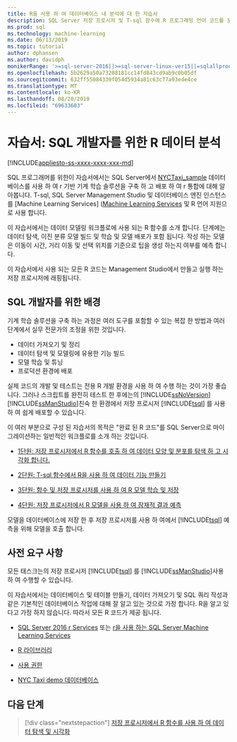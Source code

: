 ```yaml
---
title: R을 사용 하 여 데이터베이스 내 분석에 대 한 자습서
description: SQL Server 저장 프로시저 및 T-sql 함수에 R 프로그래밍 언어 코드를 포함 하는 방법에 대해 알아봅니다.
ms.prod: sql
ms.technology: machine-learning
ms.date: 06/13/2019
ms.topic: tutorial
author: dphansen
ms.author: davidph
monikerRange: '>=sql-server-2016||>=sql-server-linux-ver15||=sqlallproducts-allversions'
ms.openlocfilehash: 5b2629a50a73208181cc14fd843cd9ab9c0b05df
ms.sourcegitcommit: 632ff55084339f054d5934a81c63c77a93ede4ce
ms.translationtype: MT
ms.contentlocale: ko-KR
ms.lasthandoff: 08/20/2019
ms.locfileid: "69633603"
---
```

# <a name="tutorial-r-data-analytics-for-sql-developers"></a>자습서: SQL 개발자를 위한 R 데이터 분석
[!INCLUDE[appliesto-ss-xxxx-xxxx-xxx-md](../../includes/appliesto-ss-xxxx-xxxx-xxx-md.md)]

SQL 프로그래머를 위한이 자습서에서는 SQL Server에서 [NYCTaxi_sample](demo-data-nyctaxi-in-sql.md) 데이터베이스를 사용 하 여 r 기반 기계 학습 솔루션을 구축 하 고 배포 하 여 r 통합에 대해 알아봅니다. T-sql, SQL Server Management Studio 및 데이터베이스 엔진 인스턴스를 [Machine Learning Services] ([Machine Learning Services](../install/sql-machine-learning-services-windows-install.md) 및 R 언어 지원으로 사용 합니다.

이 자습서에서는 데이터 모델링 워크플로에 사용 되는 R 함수를 소개 합니다. 단계에는 데이터 탐색, 이진 분류 모델 빌드 및 학습 및 모델 배포가 포함 됩니다. 작성 하는 모델은 이동이 시간, 거리 이동 및 선택 위치를 기준으로 팁을 생성 하는지 여부를 예측 합니다. 

이 자습서에서 사용 되는 모든 R 코드는 Management Studio에서 만들고 실행 하는 저장 프로시저에 래핑됩니다.

## <a name="background-for-sql-developers"></a>SQL 개발자를 위한 배경

기계 학습 솔루션을 구축 하는 과정은 여러 도구를 포함할 수 있는 복잡 한 방법과 여러 단계에서 실무 전문가의 조정을 위한 것입니다.

+ 데이터 가져오기 및 정리
+ 데이터 탐색 및 모델링에 유용한 기능 빌드
+ 모델 학습 및 튜닝
+ 프로덕션 환경에 배포

실제 코드의 개발 및 테스트는 전용 R 개발 환경을 사용 하 여 수행 하는 것이 가장 좋습니다. 그러나 스크립트를 완전히 테스트 한 후에는의 [!INCLUDE[ssNoVersion](../../includes/ssnoversion-md.md)] [!INCLUDE[ssManStudio](../../includes/ssmanstudio-md.md)]친숙 한 환경에서 저장 프로시저 [!INCLUDE[tsql](../../includes/tsql-md.md)] 를 사용 하 여 쉽게 배포할 수 있습니다.

이 여러 부분으로 구성 된 자습서의 목적은 "완료 된 R 코드"를 SQL Server으로 마이그레이션하는 일반적인 워크플로를 소개 하는 것입니다. 

- [1단원: 저장 프로시저에서 R 함수를 호출 하 여 데이터 모양 및 분포를 탐색 하 고 시각화 합니다.](../tutorials/sqldev-explore-and-visualize-the-data.md)

- [2단원: T-sql 함수에서 R을 사용 하 여 데이터 기능 만들기](sqldev-create-data-features-using-t-sql.md)
  
- [3단원: 함수 및 저장 프로시저를 사용 하 여 R 모델 학습 및 저장](sqldev-train-and-save-a-model-using-t-sql.md)
  
- [4단원: 저장 프로시저에서 R 모델을 사용 하 여 잠재적 결과 예측](../tutorials/sqldev-operationalize-the-model.md)

모델을 데이터베이스에 저장 한 후 저장 프로시저를 사용 하 여에서 [!INCLUDE[tsql](../../includes/tsql-md.md)] 예측을 위해 모델을 호출 합니다.

## <a name="prerequisites"></a>사전 요구 사항

모든 태스크는의 저장 프로시저 [!INCLUDE[tsql](../../includes/tsql-md.md)] 를 [!INCLUDE[ssManStudio](../../includes/ssmanstudio-md.md)]사용 하 여 수행할 수 있습니다.

이 자습서에서는 데이터베이스 및 테이블 만들기, 데이터 가져오기 및 SQL 쿼리 작성과 같은 기본적인 데이터베이스 작업에 대해 잘 알고 있는 것으로 가정 합니다. R을 알고 있다고 가정 하지 않습니다. 따라서 모든 R 코드가 제공 됩니다. 

+ [SQL Server 2016 r Services](../install/sql-r-services-windows-install.md#verify-installation) 또는 [r을 사용 하는 SQL Server Machine Learning Services](../install/sql-machine-learning-services-windows-install.md#verify-installation)

+ [R 라이브러리](../package-management/r-package-information.md)

+ [사용 권한](../security/user-permission.md)

+ [NYC Taxi demo 데이터베이스](demo-data-nyctaxi-in-sql.md)


## <a name="next-steps"></a>다음 단계

> [!div class="nextstepaction"]
> [저장 프로시저에서 R 함수를 사용 하 여 데이터 탐색 및 시각화](../tutorials/sqldev-explore-and-visualize-the-data.md)
